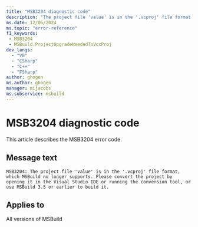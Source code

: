 ```yaml
---
title: "MSB3204 diagnostic code"
description: "The project file 'value' is in the '.vcproj' file format, which MSBuild no longer supports. Please convert the project by opening it in the Visual Studio IDE or running the conversion tool, or use MSBuild 3.5 or earlier to build it."
ms.date: 12/06/2024
ms.topic: "error-reference"
f1_keywords:
 - MSB3204
 - MSBuild.ProjectUpgradeNeededToVcxProj
dev_langs:
  - "VB"
  - "CSharp"
  - "C++"
  - "FSharp"
author: ghogen
ms.author: ghogen
manager: mijacobs
ms.subservice: msbuild
---
```


# MSB3204 diagnostic code

<!-- :::ErrorDefinitionDescription::: -->
<!-- :::editable-content name="introDescription"::: -->
This article describes the MSB3204 error code.
<!-- :::editable-content-end::: -->

## Message text

```output
MSB3204: The project file 'value' is in the '.vcproj' file format, which MSBuild no longer supports. Please convert the project by opening it in the Visual Studio IDE or running the conversion tool, or use MSBuild 3.5 or earlier to build it.
```

<!-- :::editable-content name="postOutputDescription"::: -->
<!--
{StrBegin="MSB3204: "} LOC: ".vcproj" should not be localized

{StrBegin="MSB3204: "} LOC: ".vcproj" should not be localized
-->
<!-- :::editable-content-end::: -->
<!-- :::ErrorDefinitionDescription-end::: -->

## Applies to

All versions of MSBuild
